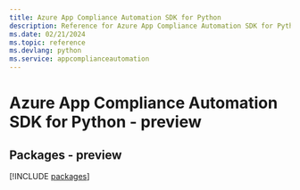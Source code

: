 ```yaml
---
title: Azure App Compliance Automation SDK for Python
description: Reference for Azure App Compliance Automation SDK for Python
ms.date: 02/21/2024
ms.topic: reference
ms.devlang: python
ms.service: appcomplianceautomation
---
```

# Azure App Compliance Automation SDK for Python - preview
## Packages - preview
[!INCLUDE [packages](app-compliance-automation-index.md)]